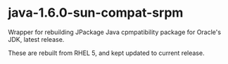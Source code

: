 java-1.6.0-sun-compat-srpm
==========================

Wrapper for rebuilding JPackage Java cpmpatibility package for
Oracle's JDK, latest release.

These are rebuilt from RHEL 5, and kept updated to current release.


